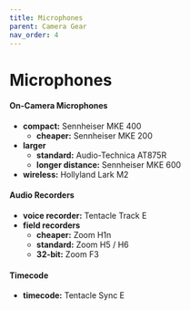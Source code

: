 ```yaml
---
title: Microphones
parent: Camera Gear
nav_order: 4
---
```

# Microphones

#### On-Camera Microphones

- **compact:** Sennheiser MKE 400
	- **cheaper:** Sennheiser MKE 200
- **larger** 
	- **standard:** Audio-Technica AT875R
	- **longer distance:** Sennheiser MKE 600
- **wireless:** Hollyland Lark M2

#### Audio Recorders

- **voice recorder:** Tentacle Track E
- **field recorders** 
	- **cheaper:** Zoom H1n
	- **standard:** Zoom H5 / H6
	- **32-bit:** Zoom F3

#### Timecode

- **timecode:** Tentacle Sync E
